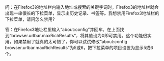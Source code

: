问：在Firefox3的地址栏内输入地址或搜索的关键字词时，Firefox3的地址栏就会出现一串很长的下拉菜单，显示出历史记录、书签等。我想禁用Firefox3地址栏的下拉菜单，请问怎么禁用?

答：在Firefox3地址栏里输入“about:config”并回车，在上面找到“browser.urlbar.maxRichResults”，将其值设为0即可禁用。这个功能很实用，如果禁用了就真的太可惜了，你可以试试修改“about:config browser.urlbar.maxRichResults”为5或6，把下拉菜单的项目设置为显示5或6个。